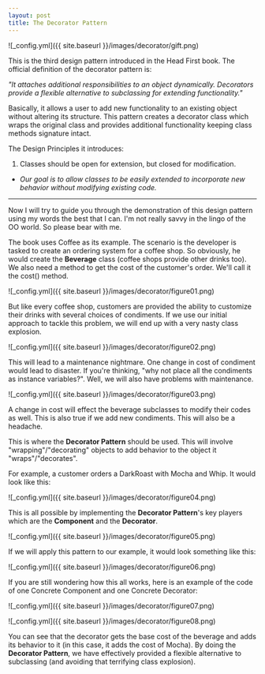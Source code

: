 ```yaml
---
layout: post
title: The Decorator Pattern
---
```


![_config.yml]({{ site.baseurl }}/images/decorator/gift.png)

This is the third design pattern introduced in the Head First book. The official definition of the decorator pattern is:

*"It attaches additional responsibilities to an object dynamically. Decorators provide a flexible alternative to subclassing for extending functionality."*

Basically, it allows a user to add new functionality to an existing object without altering its structure. This pattern creates a decorator class which wraps the original class and provides additional functionality keeping class methods signature intact.

The Design Principles it introduces:
1. Classes should be open for extension, but closed for modification.
- *Our goal is to allow classes to be easily extended to incorporate new behavior without modifying existing code.*

___

Now I will try to guide you through the demonstration of this design pattern using my words the best that I can. I'm not really savvy in the lingo of the OO world. So please bear with me.

The book uses Coffee as its example. The scenario is the developer is tasked to create an ordering system for a coffee shop. So obviously, he would create the **Beverage** class (coffee shops provide other drinks too). We also need a method to get the cost of the customer's order. We'll call it the cost() method.

![_config.yml]({{ site.baseurl }}/images/decorator/figure01.png)

But like every coffee shop, customers are provided the ability to customize their drinks with several choices of condiments. If we use our initial approach to tackle this problem, we will end up with a very nasty class explosion.

![_config.yml]({{ site.baseurl }}/images/decorator/figure02.png)

This will lead to a maintenance nightmare. One change in cost of condiment would lead to disaster. If you're thinking, "why not place all the condiments as instance variables?". Well, we will also have problems with maintenance.

![_config.yml]({{ site.baseurl }}/images/decorator/figure03.png)

A change in cost will effect the beverage subclasses to modify their codes as well. This is also true if we add new condiments. This will also be a headache.

This is where the **Decorator Pattern** should be used. This will involve "wrapping"/"decorating" objects to add behavior to the object it "wraps"/"decorates".

For example, a customer orders a DarkRoast with Mocha and Whip. It would look like this:

![_config.yml]({{ site.baseurl }}/images/decorator/figure04.png)

This is all possible by implementing the **Decorator Pattern**'s key players which are the **Component** and the **Decorator**.

![_config.yml]({{ site.baseurl }}/images/decorator/figure05.png)

If we will apply this pattern to our example, it would look something like this:

![_config.yml]({{ site.baseurl }}/images/decorator/figure06.png)

If you are still wondering how this all works, here is an example of the code of one Concrete Component and one Concrete Decorator:

![_config.yml]({{ site.baseurl }}/images/decorator/figure07.png)

![_config.yml]({{ site.baseurl }}/images/decorator/figure08.png)

You can see that the decorator gets the base cost of the beverage and adds its behavior to it (in this case, it adds the cost of Mocha). By doing the **Decorator Pattern**, we have effectively provided a flexible alternative to subclassing (and avoiding that terrifying class explosion).
